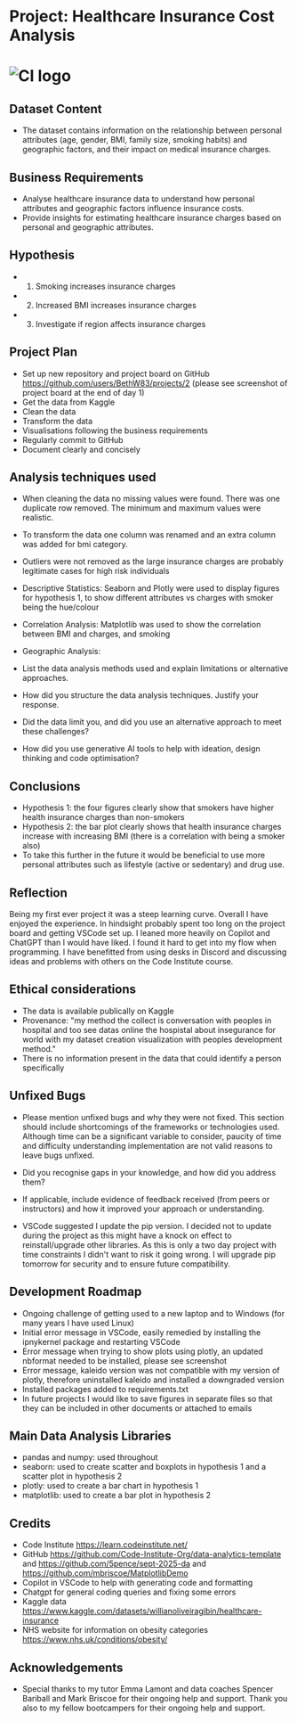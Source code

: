 # Project: Healthcare Insurance Cost Analysis

# ![CI logo](https://codeinstitute.s3.amazonaws.com/fullstack/ci_logo_small.png)

## Dataset Content

-   The dataset contains information on the relationship between personal attributes (age, gender, BMI, family size, smoking habits) and geographic factors, and their impact on medical insurance charges.

## Business Requirements

-   Analyse healthcare insurance data to understand how personal attributes and geographic factors influence insurance costs.
-   Provide insights for estimating healthcare insurance charges based on personal and geographic attributes.

## Hypothesis

-   1. Smoking increases insurance charges
-   2. Increased BMI increases insurance charges
-   3. Investigate if region affects insurance charges

## Project Plan

-   Set up new repository and project board on GitHub https://github.com/users/BethW83/projects/2 (please see screenshot of project board at the end of day 1)
-   Get the data from Kaggle
-   Clean the data
-   Transform the data
-   Visualisations following the business requirements
-   Regularly commit to GitHub
-   Document clearly and concisely

## Analysis techniques used

-   When cleaning the data no missing values were found. There was one duplicate row removed. The minimum and maximum values were realistic.
-   To transform the data one column was renamed and an extra column was added for bmi category.
-   Outliers were not removed as the large insurance charges are probably legitimate cases for high risk individuals

-   Descriptive Statistics: Seaborn and Plotly were used to display figures for hypothesis 1, to show different attributes vs charges with smoker being the hue/colour
-   Correlation Analysis: Matplotlib was used to show the correlation between BMI and charges, and smoking
-   Geographic Analysis:

-   List the data analysis methods used and explain limitations or alternative approaches.
-   How did you structure the data analysis techniques. Justify your response.
-   Did the data limit you, and did you use an alternative approach to meet these challenges?
-   How did you use generative AI tools to help with ideation, design thinking and code optimisation?

## Conclusions

-   Hypothesis 1: the four figures clearly show that smokers have higher health insurance charges than non-smokers
-   Hypothesis 2: the bar plot clearly shows that health insurance charges increase with increasing BMI (there is a correlation with being a smoker also)
-   To take this further in the future it would be beneficial to use more personal attributes such as lifestyle (active or sedentary) and drug use.

## Reflection

Being my first ever project it was a steep learning curve. Overall I have enjoyed the experience. In hindsight probably spent too long on the project board and getting VSCode set up.
I leaned more heavily on Copilot and ChatGPT than I would have liked. I found it hard to get into my flow when programming.
I have benefitted from using desks in Discord and discussing ideas and problems with others on the Code Institute course.

## Ethical considerations

-   The data is available publically on Kaggle
-   Provenance: "my method the collect is conversation with peoples in hospital and too see datas online the hospistal about insegurance for world with my dataset creation visualization with peoples development method."
-   There is no information present in the data that could identify a person specifically

## Unfixed Bugs

-   Please mention unfixed bugs and why they were not fixed. This section should include shortcomings of the frameworks or technologies used. Although time can be a significant variable to consider, paucity of time and difficulty understanding implementation are not valid reasons to leave bugs unfixed.
-   Did you recognise gaps in your knowledge, and how did you address them?
-   If applicable, include evidence of feedback received (from peers or instructors) and how it improved your approach or understanding.

-   VSCode suggested I update the pip version. I decided not to update during the project as this might have a knock on effect to reinstall/upgrade other libraries. As this is only a two day project with time constraints I didn't want to risk it going wrong. I will upgrade pip tomorrow for security and to ensure future compatibility.

## Development Roadmap

-   Ongoing challenge of getting used to a new laptop and to Windows (for many years I have used Linux)
-   Initial error message in VSCode, easily remedied by installing the ipnykernel package and restarting VSCode
-   Error message when trying to show plots using plotly, an updated nbformat needed to be installed, please see screenshot
-   Error message, kaleido version was not compatible with my version of plotly, therefore uninstalled kaleido and installed a downgraded version
-   Installed packages added to requirements.txt
-   In future projects I would like to save figures in separate files so that they can be included in other documents or attached to emails

## Main Data Analysis Libraries

-   pandas and numpy: used throughout
-   seaborn: used to create scatter and boxplots in hypothesis 1 and a scatter plot in hypothesis 2
-   plotly: used to create a bar chart in hypothesis 1
-   matplotlib: used to create a bar plot in hypothesis 2

## Credits

-   Code Institute https://learn.codeinstitute.net/
-   GitHub https://github.com/Code-Institute-Org/data-analytics-template and https://github.com/5pence/sept-2025-da and https://github.com/mbriscoe/MatplotlibDemo
-   Copilot in VSCode to help with generating code and formatting
-   Chatgpt for general coding queries and fixing some errors
-   Kaggle data https://www.kaggle.com/datasets/willianoliveiragibin/healthcare-insurance
-   NHS website for information on obesity categories https://www.nhs.uk/conditions/obesity/

## Acknowledgements

-   Special thanks to my tutor Emma Lamont and data coaches Spencer Bariball and Mark Briscoe for their ongoing help and support. Thank you also to my fellow bootcampers for their ongoing help and support.
